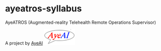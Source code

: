 # ayeatros-syllabus

AyeATROS (Augmented-reality Telehealth Remote Operations Supervisor) 

A project by [AyeAI](https://ayeai.xyz)
<img src="https://raw.githubusercontent.com/ayevh/ayeatros-syllabus/master/cropped-AyeAI-logo-cropped-tm-150x150-v2.0.svg-1.png" width=100; height=50; style="float:center;"/>



